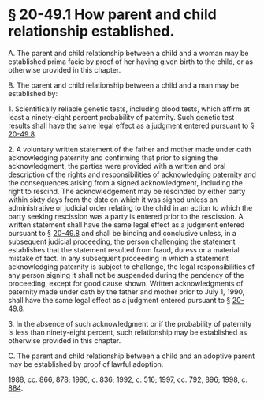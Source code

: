 # § 20-49.1 How parent and child relationship established.

<p>A. The parent and child relationship between a child and a woman may be established prima facie by proof of her having given birth to the child, or as otherwise provided in this chapter.</p><p>B. The parent and child relationship between a child and a man may be established by:</p><p>1. Scientifically reliable genetic tests, including blood tests, which affirm at least a ninety-eight percent probability of paternity. Such genetic test results shall have the same legal effect as a judgment entered pursuant to § <a href='http://law.lis.virginia.gov/vacode/20-49.8/'>20-49.8</a>.</p><p>2. A voluntary written statement of the father and mother made under oath acknowledging paternity and confirming that prior to signing the acknowledgment, the parties were provided with a written and oral description of the rights and responsibilities of acknowledging paternity and the consequences arising from a signed acknowledgment, including the right to rescind. The acknowledgement may be rescinded by either party within sixty days from the date on which it was signed unless an administrative or judicial order relating to the child in an action to which the party seeking rescission was a party is entered prior to the rescission. A written statement shall have the same legal effect as a judgment entered pursuant to § <a href='http://law.lis.virginia.gov/vacode/20-49.8/'>20-49.8</a> and shall be binding and conclusive unless, in a subsequent judicial proceeding, the person challenging the statement establishes that the statement resulted from fraud, duress or a material mistake of fact. In any subsequent proceeding in which a statement acknowledging paternity is subject to challenge, the legal responsibilities of any person signing it shall not be suspended during the pendency of the proceeding, except for good cause shown. Written acknowledgments of paternity made under oath by the father and mother prior to July 1, 1990, shall have the same legal effect as a judgment entered pursuant to § <a href='http://law.lis.virginia.gov/vacode/20-49.8/'>20-49.8</a>.</p><p>3. In the absence of such acknowledgment or if the probability of paternity is less than ninety-eight percent, such relationship may be established as otherwise provided in this chapter.</p><p>C. The parent and child relationship between a child and an adoptive parent may be established by proof of lawful adoption.</p><p>1988, cc. 866, 878; 1990, c. 836; 1992, c. 516; 1997, cc. <a href='http://lis.virginia.gov/cgi-bin/legp604.exe?971+ful+CHAP0792'>792</a>, <a href='http://lis.virginia.gov/cgi-bin/legp604.exe?971+ful+CHAP0896'>896</a>; 1998, c. <a href='http://lis.virginia.gov/cgi-bin/legp604.exe?981+ful+CHAP0884'>884</a>.</p>